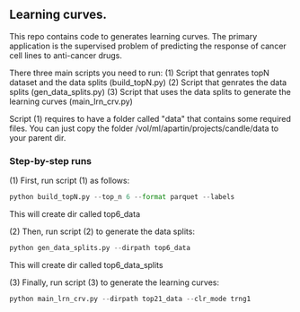 ## Learning curves.

This repo contains code to generates learning curves. The primary application is the supervised problem of predicting the response of cancer cell lines to anti-cancer drugs. 

There three main scripts you need to run:
(1) Script that genrates topN dataset and the data splits (build_topN.py)
(2) Script that genrates the data splits (gen_data_splits.py)
(3) Script that uses the data splits to generate the learning curves (main_lrn_crv.py)

Script (1) requires to have a folder called "data" that contains some required files.
You can just copy the folder /vol/ml/apartin/projects/candle/data to your parent dir.

### Step-by-step runs
(1) First, run script (1) as follows:
```py
python build_topN.py --top_n 6 --format parquet --labels
```
This will create dir called top6_data

(2) Then, run script (2) to generate the data splits:
```py
python gen_data_splits.py --dirpath top6_data
```
This will create dir called top6_data_splits

(3) Finally, run script (3) to generate the learning curves:
```py
python main_lrn_crv.py --dirpath top21_data --clr_mode trng1
```